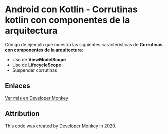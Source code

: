 # Android con Kotlin - Corrutinas kotlin con componentes de la arquitectura

Código de ejemplo que muestra las siguientes características de **Corrutinas con componentes de la arquitectura**:

* Uso de **ViewModelScope**
* Uso de **LifecycleScope**
* Suspender corrutinas

## Enlaces

[Ver más en Developer Monkey](https://developermonkey.es/ambitos-de-coroutines-optimizados-para-ciclos-de-vida/)

## Attribution

This code was created by [Developer Monkey](https://developermonkey.es) in 2020.